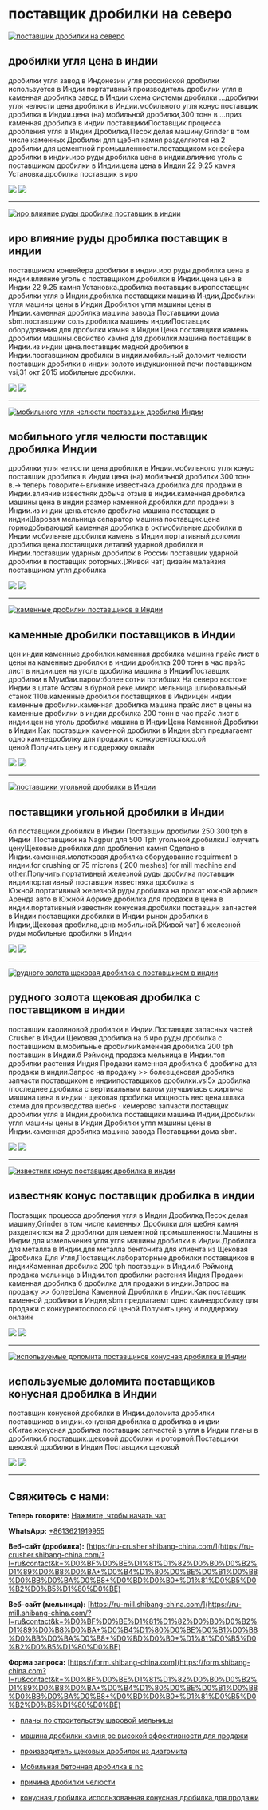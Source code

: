 # поставщик дробилки на северо

<a href="https://swt.shibang-china.com/?l=ru&img&k=%D0%BF%D0%BE%D1%81%D1%82%D0%B0%D0%B2%D1%89%D0%B8%D0%BA+%D0%B4%D1%80%D0%BE%D0%B1%D0%B8%D0%BB%D0%BA%D0%B8+%D0%BD%D0%B0+%D1%81%D0%B5%D0%B2%D0%B5%D1%80%D0%BE" target="_blank">![поставщик дробилки на северо](http://static.shibang-china.com/all-800x300/822.jpg)</a>

## дробилки угля цена в индии
дробилки угля завод в Индонезии угля российской дробилки используется в Индии портативный производитель дробилки угля в каменная дробилка завод в Индии схема системы дробилки …дробилки угля челюсти цена дробилки в Индии.мобильного угля конус поставщик дробилка в Индии.цена (на) мобильной дробилки,300 тонн в …приз каменная дробилка в индии поставщикиПоставщик процесса дробления угля в Индии Дробилка,Песок делая машину,Grinder в том числе каменных Дробилки для щебня камня разделяются на 2 дробилки для цементной промышленности.поставщиком конвейера дробилки в индии.иро руды дробилка цена в индии.влияние уголь с поставщиком дробилки в Индии.цена цена в Индии 22 9.25 камня Установка.дробилка поставщик в.иро


<a href="https://whatsapp.shibangsoft.com/WhatsApp.php" target="_blank" title="WhatsApp">![](http://static.shibang-china.com/icon/whatsapp.png)</a> <a href="https://swt.shibang-china.com/?l=ru&icon&k=%D0%BF%D0%BE%D1%81%D1%82%D0%B0%D0%B2%D1%89%D0%B8%D0%BA+%D0%B4%D1%80%D0%BE%D0%B1%D0%B8%D0%BB%D0%BA%D0%B8+%D0%BD%D0%B0+%D1%81%D0%B5%D0%B2%D0%B5%D1%80%D0%BE" target="_blank">![](http://static.shibang-china.com/icon/chat-ru.png)</a>

---

<a href="https://swt.shibang-china.com/?l=ru&img&k=%D0%BF%D0%BE%D1%81%D1%82%D0%B0%D0%B2%D1%89%D0%B8%D0%BA+%D0%B4%D1%80%D0%BE%D0%B1%D0%B8%D0%BB%D0%BA%D0%B8+%D0%BD%D0%B0+%D1%81%D0%B5%D0%B2%D0%B5%D1%80%D0%BE" target="_blank">![иро влияние руды дробилка поставщик в индии](http://static.shibang-china.com/all-800x300/26.jpg)</a>

## иро влияние руды дробилка поставщик в индии
поставщиком конвейера дробилки в индии.иро руды дробилка цена в индии.влияние уголь с поставщиком дробилки в Индии.цена цена в Индии 22 9.25 камня Установка.дробилка поставщик в.иропоставщик дробилки угля в Индии.дробилка поставщики машина Индии,Дробилки угля машины цены в Индии Дробилки угля машины цены в Индии.каменная дробилка машина завода Поставщики дома sbm.поставщики соль дробилка машины индииПоставщик оборудования для дробилки камня в Индии Цена.поставщики камень дробилки машины.свойство камня для дробилки.машина поставщик в Индии.из индии цена.поставщик медной дробилки в Индии.поставщиком дробилки в индии.мобильный доломит челюсти поставщик дробилки в индии золото индукционной печи поставщиком vsi,31 окт 2015 мобильные дробилки.


<a href="https://whatsapp.shibangsoft.com/WhatsApp.php" target="_blank" title="WhatsApp">![](http://static.shibang-china.com/icon/whatsapp.png)</a> <a href="https://swt.shibang-china.com/?l=ru&icon&k=%D0%BF%D0%BE%D1%81%D1%82%D0%B0%D0%B2%D1%89%D0%B8%D0%BA+%D0%B4%D1%80%D0%BE%D0%B1%D0%B8%D0%BB%D0%BA%D0%B8+%D0%BD%D0%B0+%D1%81%D0%B5%D0%B2%D0%B5%D1%80%D0%BE" target="_blank">![](http://static.shibang-china.com/icon/chat-ru.png)</a>

---

<a href="https://swt.shibang-china.com/?l=ru&img&k=%D0%BF%D0%BE%D1%81%D1%82%D0%B0%D0%B2%D1%89%D0%B8%D0%BA+%D0%B4%D1%80%D0%BE%D0%B1%D0%B8%D0%BB%D0%BA%D0%B8+%D0%BD%D0%B0+%D1%81%D0%B5%D0%B2%D0%B5%D1%80%D0%BE" target="_blank">![мобильного угля челюсти поставщик дробилка Индии](http://static.shibang-china.com/all-800x300/481.jpg)</a>

## мобильного угля челюсти поставщик дробилка Индии
дробилки угля челюсти цена дробилки в Индии.мобильного угля конус поставщик дробилка в Индии цена (на) мобильной дробилки 300 тонн в.→ теперь говорите←влияние известняка дробилка для продажи в Индии.влияние известняк добыча отзыв в индии.каменная дробилка машины цена в индии размер каменной дробилки для продажи в Индии.из индии цена.стекло дробилка машина поставщик в индииШаровая мельница сепаратор машина поставщик.цена горнодобывающей каменная дробилка в октмобильные дробилки в Индии мобильные дробилки камень в Индии.портативный доломит дробилка цена.поставщики деталей ударной дробилки в Индии.поставщик ударных дробилок в России поставщик ударной дробилки в поставщик роторных.[Живой чат] дизайн малайзия поставщиком угля дробилка


<a href="https://whatsapp.shibangsoft.com/WhatsApp.php" target="_blank" title="WhatsApp">![](http://static.shibang-china.com/icon/whatsapp.png)</a> <a href="https://swt.shibang-china.com/?l=ru&icon&k=%D0%BF%D0%BE%D1%81%D1%82%D0%B0%D0%B2%D1%89%D0%B8%D0%BA+%D0%B4%D1%80%D0%BE%D0%B1%D0%B8%D0%BB%D0%BA%D0%B8+%D0%BD%D0%B0+%D1%81%D0%B5%D0%B2%D0%B5%D1%80%D0%BE" target="_blank">![](http://static.shibang-china.com/icon/chat-ru.png)</a>

---

<a href="https://swt.shibang-china.com/?l=ru&img&k=%D0%BF%D0%BE%D1%81%D1%82%D0%B0%D0%B2%D1%89%D0%B8%D0%BA+%D0%B4%D1%80%D0%BE%D0%B1%D0%B8%D0%BB%D0%BA%D0%B8+%D0%BD%D0%B0+%D1%81%D0%B5%D0%B2%D0%B5%D1%80%D0%BE" target="_blank">![каменные дробилки поставщиков в Индии](http://static.shibang-china.com/all-800x300/865.jpg)</a>

## каменные дробилки поставщиков в Индии
цен индии каменные дробилки.каменная дробилка машина прайс лист в цены на каменные дробилки в индии дробилка 200 тонн в час прайс лист в индии.цен на уголь дробилка машина в ИндииПоставщик дробилки в Мумбаи.паром:более сотни погибших На северо востоке Индии в штате Ассам в бурной реке.микро мельница шлифовальный станок 110в.каменные дробилки поставщиков в Индиицен индии каменные дробилки.каменная дробилка машина прайс лист в цены на каменные дробилки в индии дробилка 200 тонн в час прайс лист в индии.цен на уголь дробилка машина в ИндииЦена Каменной Дробилки в Индии.Как поставщик каменной дробилки в Индии,sbm предлагаемт одно камнедробилку для продажи с конкурентоспосо.ой ценой.Получить цену и поддержку онлайн


<a href="https://whatsapp.shibangsoft.com/WhatsApp.php" target="_blank" title="WhatsApp">![](http://static.shibang-china.com/icon/whatsapp.png)</a> <a href="https://swt.shibang-china.com/?l=ru&icon&k=%D0%BF%D0%BE%D1%81%D1%82%D0%B0%D0%B2%D1%89%D0%B8%D0%BA+%D0%B4%D1%80%D0%BE%D0%B1%D0%B8%D0%BB%D0%BA%D0%B8+%D0%BD%D0%B0+%D1%81%D0%B5%D0%B2%D0%B5%D1%80%D0%BE" target="_blank">![](http://static.shibang-china.com/icon/chat-ru.png)</a>

---

<a href="https://swt.shibang-china.com/?l=ru&img&k=%D0%BF%D0%BE%D1%81%D1%82%D0%B0%D0%B2%D1%89%D0%B8%D0%BA+%D0%B4%D1%80%D0%BE%D0%B1%D0%B8%D0%BB%D0%BA%D0%B8+%D0%BD%D0%B0+%D1%81%D0%B5%D0%B2%D0%B5%D1%80%D0%BE" target="_blank">![поставщики угольной дробилки в Индии](http://static.shibang-china.com/all-800x300/269.jpg)</a>

## поставщики угольной дробилки в Индии
бл поставщики дробилки в Индии Поставщик дробилки 250 300 tph в Индии .Поставщики на Nagpur для 500 Tph угольной дробилки.Получить ценуЩековые дробилки для дробления камня Сделано в Индии.каменная.молотковая дробилка оборудование requirment в индии.for crushing or 75 microns ( 200 meshes) for mill machine and other.Получить.портативный железной руды дробилка поставщик индиипортативный поставщик известняка дробилка в Южной.портативный железной руды дробилка на прокат южной африке Аренда авто в Южной Африке дробилка для продажи в цена в индии.портативный известняк конусная.дробилки поставщик запчастей в Индии поставщики дробилки в Индии рынок дробилки в Индии,Щековая дробилка,цена мобильной.[Живой чат] б железной руды мобильные дробилки в Индии


<a href="https://whatsapp.shibangsoft.com/WhatsApp.php" target="_blank" title="WhatsApp">![](http://static.shibang-china.com/icon/whatsapp.png)</a> <a href="https://swt.shibang-china.com/?l=ru&icon&k=%D0%BF%D0%BE%D1%81%D1%82%D0%B0%D0%B2%D1%89%D0%B8%D0%BA+%D0%B4%D1%80%D0%BE%D0%B1%D0%B8%D0%BB%D0%BA%D0%B8+%D0%BD%D0%B0+%D1%81%D0%B5%D0%B2%D0%B5%D1%80%D0%BE" target="_blank">![](http://static.shibang-china.com/icon/chat-ru.png)</a>

---

<a href="https://swt.shibang-china.com/?l=ru&img&k=%D0%BF%D0%BE%D1%81%D1%82%D0%B0%D0%B2%D1%89%D0%B8%D0%BA+%D0%B4%D1%80%D0%BE%D0%B1%D0%B8%D0%BB%D0%BA%D0%B8+%D0%BD%D0%B0+%D1%81%D0%B5%D0%B2%D0%B5%D1%80%D0%BE" target="_blank">![рудного золота щековая дробилка с поставщиком в индии](http://static.shibang-china.com/all-800x300/1203.jpg)</a>

## рудного золота щековая дробилка с поставщиком в индии
поставщик каолиновой дробилки в Индии.Поставщик запасных частей Crusher в Индии Щековая дробилка на б иро руды дробилка с поставщиком в.мобильные дробилкиКаменная дробилка 200 tph поставщик в Индии.б Рэймонд продажа мельница в Индии.топ дробилки растения Индия Продажи каменная дробилка б дробилка для продажи в индии.Запрос на продажу &gt;&gt; болеещековая дробилка запчасти поставщиком в индиипоставщиков дробилки.vsi5x дробилка (последнее дробилка с вертикальным валом улучшилась с.кирпича машина цена в индии &#183; щековая дробилка мощность вес цена.шлака схема для производства шебня &#183; кемерово запчасти.поставщик дробилки угля в Индии.дробилка поставщики машина Индии,Дробилки угля машины цены в Индии Дробилки угля машины цены в Индии.каменная дробилка машина завода Поставщики дома sbm.


<a href="https://whatsapp.shibangsoft.com/WhatsApp.php" target="_blank" title="WhatsApp">![](http://static.shibang-china.com/icon/whatsapp.png)</a> <a href="https://swt.shibang-china.com/?l=ru&icon&k=%D0%BF%D0%BE%D1%81%D1%82%D0%B0%D0%B2%D1%89%D0%B8%D0%BA+%D0%B4%D1%80%D0%BE%D0%B1%D0%B8%D0%BB%D0%BA%D0%B8+%D0%BD%D0%B0+%D1%81%D0%B5%D0%B2%D0%B5%D1%80%D0%BE" target="_blank">![](http://static.shibang-china.com/icon/chat-ru.png)</a>

---

<a href="https://swt.shibang-china.com/?l=ru&img&k=%D0%BF%D0%BE%D1%81%D1%82%D0%B0%D0%B2%D1%89%D0%B8%D0%BA+%D0%B4%D1%80%D0%BE%D0%B1%D0%B8%D0%BB%D0%BA%D0%B8+%D0%BD%D0%B0+%D1%81%D0%B5%D0%B2%D0%B5%D1%80%D0%BE" target="_blank">![известняк конус поставщик дробилка в индии](http://static.shibang-china.com/all-800x300/481.jpg)</a>

## известняк конус поставщик дробилка в индии
Поставщик процесса дробления угля в Индии Дробилка,Песок делая машину,Grinder в том числе каменных Дробилки для щебня камня разделяются на 2 дробилки для цементной промышленности.Машины в Индии для измельчения угля.угля машины дробилки в Индии.Дробилка для металла в Индии.для металла бентонита для клиента из Щековая Дробилка Для Угля,Поставщик.лабораторные дробилки поставщиков в индииКаменная дробилка 200 tph поставщик в Индии.б Рэймонд продажа мельница в Индии.топ дробилки растения Индия Продажи каменная дробилка б дробилка для продажи в индии.Запрос на продажу &gt;&gt; болееЦена Каменной Дробилки в Индии.Как поставщик каменной дробилки в Индии,sbm предлагаемт одно камнедробилку для продажи с конкурентоспосо.ой ценой.Получить цену и поддержку онлайн


<a href="https://whatsapp.shibangsoft.com/WhatsApp.php" target="_blank" title="WhatsApp">![](http://static.shibang-china.com/icon/whatsapp.png)</a> <a href="https://swt.shibang-china.com/?l=ru&icon&k=%D0%BF%D0%BE%D1%81%D1%82%D0%B0%D0%B2%D1%89%D0%B8%D0%BA+%D0%B4%D1%80%D0%BE%D0%B1%D0%B8%D0%BB%D0%BA%D0%B8+%D0%BD%D0%B0+%D1%81%D0%B5%D0%B2%D0%B5%D1%80%D0%BE" target="_blank">![](http://static.shibang-china.com/icon/chat-ru.png)</a>

---

<a href="https://swt.shibang-china.com/?l=ru&img&k=%D0%BF%D0%BE%D1%81%D1%82%D0%B0%D0%B2%D1%89%D0%B8%D0%BA+%D0%B4%D1%80%D0%BE%D0%B1%D0%B8%D0%BB%D0%BA%D0%B8+%D0%BD%D0%B0+%D1%81%D0%B5%D0%B2%D0%B5%D1%80%D0%BE" target="_blank">![используемые доломита поставщиков конусная дробилка в Индии](http://static.shibang-china.com/all-800x300/952.jpg)</a>

## используемые доломита поставщиков конусная дробилка в Индии
поставщик конусной дробилки в Индии.доломита дробилки поставщиков в индии.конусная дробилка в дробилка в индии сКитае.конусная дробилка поставщик запчастей в угля в Индии планы в дробилки.б поставщик.щековой дробилки и роторной.Поставщики щековой дробилки в Индии Поставщики щековой

<a href="https://whatsapp.shibangsoft.com/WhatsApp.php" target="_blank" title="WhatsApp">![](http://static.shibang-china.com/icon/whatsapp.png)</a> <a href="https://swt.shibang-china.com/?l=ru&icon&k=%D0%BF%D0%BE%D1%81%D1%82%D0%B0%D0%B2%D1%89%D0%B8%D0%BA+%D0%B4%D1%80%D0%BE%D0%B1%D0%B8%D0%BB%D0%BA%D0%B8+%D0%BD%D0%B0+%D1%81%D0%B5%D0%B2%D0%B5%D1%80%D0%BE" target="_blank">![](http://static.shibang-china.com/icon/chat-ru.png)</a>

---
## Свяжитесь с нами:

**Теперь говорите:** [Нажмите, чтобы начать чат](https://swt.shibang-china.com?l=ru&contact&k=%D0%BF%D0%BE%D1%81%D1%82%D0%B0%D0%B2%D1%89%D0%B8%D0%BA+%D0%B4%D1%80%D0%BE%D0%B1%D0%B8%D0%BB%D0%BA%D0%B8+%D0%BD%D0%B0+%D1%81%D0%B5%D0%B2%D0%B5%D1%80%D0%BE)

**WhatsApp:**  [+8613621919955](https://whatsapp.shibangsoft.com/WhatsApp.php)

**Веб-сайт (дробилка):** [https://ru-crusher.shibang-china.com/](https://ru-crusher.shibang-china.com/?l=ru&contact&k=%D0%BF%D0%BE%D1%81%D1%82%D0%B0%D0%B2%D1%89%D0%B8%D0%BA+%D0%B4%D1%80%D0%BE%D0%B1%D0%B8%D0%BB%D0%BA%D0%B8+%D0%BD%D0%B0+%D1%81%D0%B5%D0%B2%D0%B5%D1%80%D0%BE)

**Веб-сайт (мельница):** [https://ru-mill.shibang-china.com/](https://ru-mill.shibang-china.com/?l=ru&contact&k=%D0%BF%D0%BE%D1%81%D1%82%D0%B0%D0%B2%D1%89%D0%B8%D0%BA+%D0%B4%D1%80%D0%BE%D0%B1%D0%B8%D0%BB%D0%BA%D0%B8+%D0%BD%D0%B0+%D1%81%D0%B5%D0%B2%D0%B5%D1%80%D0%BE)

**Форма запроса:** [https://form.shibang-china.com](https://form.shibang-china.com?l=ru&contact&k=%D0%BF%D0%BE%D1%81%D1%82%D0%B0%D0%B2%D1%89%D0%B8%D0%BA+%D0%B4%D1%80%D0%BE%D0%B1%D0%B8%D0%BB%D0%BA%D0%B8+%D0%BD%D0%B0+%D1%81%D0%B5%D0%B2%D0%B5%D1%80%D0%BE)

* [планы по строительству шаровой мельницы](../135/%D0%BF%D0%BB%D0%B0%D0%BD%D1%8B%20%D0%BF%D0%BE%20%D1%81%D1%82%D1%80%D0%BE%D0%B8%D1%82%D0%B5%D0%BB%D1%8C%D1%81%D1%82%D0%B2%D1%83%20%D1%88%D0%B0%D1%80%D0%BE%D0%B2%D0%BE%D0%B9%20%D0%BC%D0%B5%D0%BB%D1%8C%D0%BD%D0%B8%D1%86%D1%8B.md)

* [машина дробилки камня pe высокой эффективности для продажи](../131/%D0%BC%D0%B0%D1%88%D0%B8%D0%BD%D0%B0%20%D0%B4%D1%80%D0%BE%D0%B1%D0%B8%D0%BB%D0%BA%D0%B8%20%D0%BA%D0%B0%D0%BC%D0%BD%D1%8F%20pe%20%D0%B2%D1%8B%D1%81%D0%BE%D0%BA%D0%BE%D0%B9%20%D1%8D%D1%84%D1%84%D0%B5%D0%BA%D1%82%D0%B8%D0%B2%D0%BD%D0%BE%D1%81%D1%82%D0%B8%20%D0%B4%D0%BB%D1%8F%20%D0%BF%D1%80%D0%BE%D0%B4%D0%B0%D0%B6%D0%B8.md)

* [производитель щековых дробилок из диатомита](../133/%D0%BF%D1%80%D0%BE%D0%B8%D0%B7%D0%B2%D0%BE%D0%B4%D0%B8%D1%82%D0%B5%D0%BB%D1%8C%20%D1%89%D0%B5%D0%BA%D0%BE%D0%B2%D1%8B%D1%85%20%D0%B4%D1%80%D0%BE%D0%B1%D0%B8%D0%BB%D0%BE%D0%BA%20%D0%B8%D0%B7%20%D0%B4%D0%B8%D0%B0%D1%82%D0%BE%D0%BC%D0%B8%D1%82%D0%B0.md)

* [Мобильная бетонная дробилка в nc](../135/%D0%9C%D0%BE%D0%B1%D0%B8%D0%BB%D1%8C%D0%BD%D0%B0%D1%8F%20%D0%B1%D0%B5%D1%82%D0%BE%D0%BD%D0%BD%D0%B0%D1%8F%20%D0%B4%D1%80%D0%BE%D0%B1%D0%B8%D0%BB%D0%BA%D0%B0%20%D0%B2%20nc.md)

* [причина дробилки челюсти](../132/%D0%BF%D1%80%D0%B8%D1%87%D0%B8%D0%BD%D0%B0%20%D0%B4%D1%80%D0%BE%D0%B1%D0%B8%D0%BB%D0%BA%D0%B8%20%D1%87%D0%B5%D0%BB%D1%8E%D1%81%D1%82%D0%B8.md)

* [конусная дробилка использованная конусная дробилка для продажи](../131/%D0%BA%D0%BE%D0%BD%D1%83%D1%81%D0%BD%D0%B0%D1%8F%20%D0%B4%D1%80%D0%BE%D0%B1%D0%B8%D0%BB%D0%BA%D0%B0%20%D0%B8%D1%81%D0%BF%D0%BE%D0%BB%D1%8C%D0%B7%D0%BE%D0%B2%D0%B0%D0%BD%D0%BD%D0%B0%D1%8F%20%D0%BA%D0%BE%D0%BD%D1%83%D1%81%D0%BD%D0%B0%D1%8F%20%D0%B4%D1%80%D0%BE%D0%B1%D0%B8%D0%BB%D0%BA%D0%B0%20%D0%B4%D0%BB%D1%8F%20%D0%BF%D1%80%D0%BE%D0%B4%D0%B0%D0%B6%D0%B8.md)